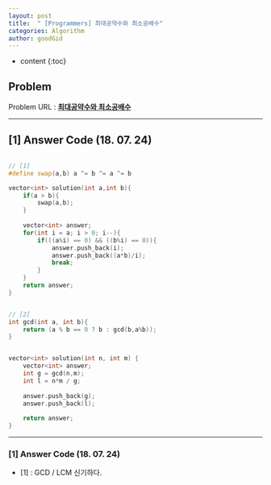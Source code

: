 ```yaml
---
layout: post
title:  " [Programmers] 최대공약수와 최소공배수"
categories: Algorithm
author: goodGid
---
```

* content
{:toc}


## Problem 
Problem URL : **[최대공약수와 최소공배수](https://programmers.co.kr/learn/courses/30/lessons/12940)**

---

## [1] Answer Code (18. 07. 24)

``` cpp

// [1]
#define swap(a,b) a ^= b ^= a ^= b

vector<int> solution(int a,int b){
    if(a > b){
        swap(a,b);
    }
    
    vector<int> answer;
    for(int i = a; i > 0; i--){
        if(((a%i) == 0) && ((b%i) == 0)){
            answer.push_back(i);
            answer.push_back((a*b)/i);
            break;
        }
    }
    return answer;
}


// [2]
int gcd(int a, int b){ 
    return (a % b == 0 ? b : gcd(b,a%b));
}


vector<int> solution(int n, int m) {
    vector<int> answer;
    int g = gcd(n,m);
    int l = n*m / g;
    
    answer.push_back(g);
    answer.push_back(l);
    
    return answer;
}

```

---

### [1] Answer Code (18. 07. 24)

* [1] : GCD / LCM 신기하다.
